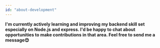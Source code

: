 ```yaml
---
id: "about-development"
---
```


**I'm currently actively learning and improving my backend skill set especially on Node.js and express. I'd be happy to chat about opportunities to make contributions in that area. Feel free to send me a message😊**
